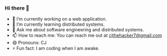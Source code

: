 ### Hi there 👋

<!--
**Chiranjivee/Chiranjivee** is a ✨ _special_ ✨ repository because its `README.md` (this file) appears on your GitHub profile.

Here are some ideas to get you started:

-->
- 🔭 I’m currently working on a web application.
- 🌱 I’m currently learning distributed systems.
- 💬 Ask me about software engineering and distributed systems.
- 📫 How to reach me: You can reach me out at cjthehacker7@gmail.com
- 😄 Pronouns: CJ
- ⚡ Fun fact: I am coding when I am awake.
